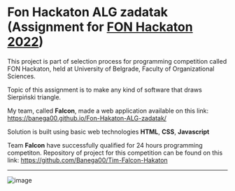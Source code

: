 # Fon Hackaton ALG zadatak (Assignment for [FON Hackaton 2022](https://hakaton.fonis.rs/2022/))
This project is part of selection process for programming competition called FON Hackaton, held at University of Belgrade, Faculty of Organizational Sciences.

Topic of this assignment is to make any kind of software that draws Sierpiński triangle.

My team, called **Falcon**, made a web application available on this link: https://banega00.github.io/Fon-Hakaton-ALG-zadatak/

Solution is built using basic web technologies **HTML**, **CSS**, **Javascript**

Team **Falcon** have successfully qualified for 24 hours programming competiton. Repository of project for this competition can be found on this link: https://github.com/Banega00/Tim-Falcon-Hakaton

_________________________________________________________________________________

![image](https://user-images.githubusercontent.com/44339816/179757285-97f2d0a3-930a-4ecc-9a34-61b8b96ce544.png)
